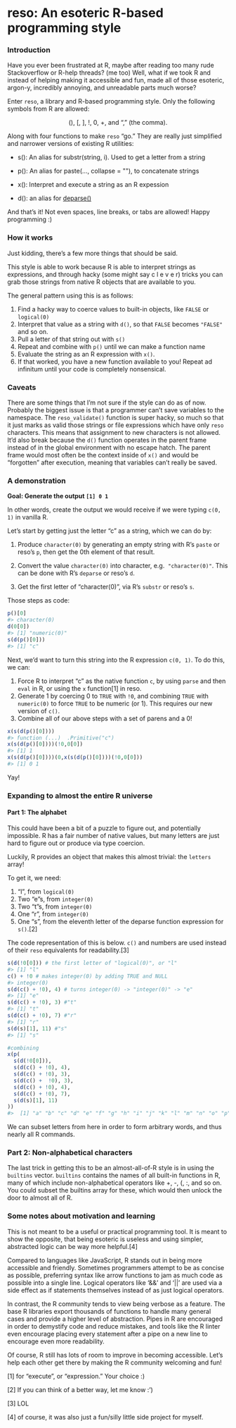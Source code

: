 reso: An esoteric R-based programming style
================

### Introduction

Have you ever been frustrated at R, maybe after reading too many rude
Stackoverflow or R-help threads? (me too) Well, what if we took R and
instead of helping making it accessible and fun, made all of those
esoteric, argon-y, incredibly annoying, and unreadable parts much worse?

Enter `reso`, a library and R-based programming style. Only the
following symbols from R are allowed:

<p style="text-align:center">
(), [, ], !, 0, +, and “,” (the comma).
</p>

Along with four functions to make `reso` “go.” They are really just
simplified and narrower versions of existing R utilities:

-   s(): An alias for substr(string, i). Used to get a letter from a
    string

-   p(): An alias for paste(…, collapse = ""), to concatenate strings

-   x(): Interpret and execute a string as an R expession

-   d(): an alias for
    [deparse()](https://www.rdocumentation.org/packages/base/versions/3.6.2/topics/deparse)

And that’s it! Not even spaces, line breaks, or tabs are allowed! Happy
programming :)

### How it works

Just kidding, there’s a few more things that should be said.

This style is able to work because R is able to interpret strings as
expressions, and through hacky (some might say c l e v e r) tricks you
can grab those strings from native R objects that are available to you.

The general pattern using this is as follows:

1.  Find a hacky way to coerce values to built-in objects, like `FALSE`
    or `logical(0)`
2.  Interpret that value as a string with `d()`, so that `FALSE` becomes
    `"FALSE"` and so on.
3.  Pull a letter of that string out with `s()`
4.  Repeat and combine with `p()` until we can make a function name
5.  Evaluate the string as an R expression with `x()`.
6.  If that worked, you have a new function available to you! Repeat ad
    infinitum until your code is completely nonsensical.

### Caveats

There are some things that I’m not sure if the style can do as of now.
Probably the biggest issue is that a programmer can’t save variables to
the namespace. The `reso_validate()` function is super hacky, so much so
that it just marks as valid those strings or file expressions which have
only `reso` characters. This means that assignment to new characters is
not allowed. It’d also break because the `d()` function operates in the
parent frame instead of in the global environment with no escape hatch.
The parent frame would most often be the context inside of `x()` and
would be “forgotten” after execution, meaning that variables can’t
really be saved.

### A demonstration

**Goal: Generate the output `[1] 0 1`**

In other words, create the output we would receive if we were typing
`c(0, 1)` in vanilla R.

Let’s start by getting just the letter “c” as a string, which we can do
by:

1.  Produce `character(0)` by generating an empty string with R’s
    `paste` or reso’s `p`, then get the 0th element of that result.

2.  Convert the value `character(0)` into character, e.g. 
    `"character(0)"`. This can be done with R’s `deparse` or reso’s `d`.

3.  Get the first letter of “character(0)”, via R’s `substr` or reso’s
    `s`.

Those steps as code:

``` r
p()[0]
#> character(0)
d(0[0])
#> [1] "numeric(0)"
s(d(p()[0]))
#> [1] "c"
```

Next, we’d want to turn this string into the R expression `c(0, 1)`. To
do this, we can:

1.  Force R to interpret “c” as the native function `c`, by using
    `parse` and then `eval` in R, or using the `x` function[1] in reso.
2.  Generate 1 by coercing 0 to `TRUE` with `!0`, and combining `TRUE`
    with `numeric(0)` to force `TRUE` to be numeric (or 1). This
    requires our new version of `c()`.
3.  Combine all of our above steps with a set of parens and a 0!

``` r
x(s(d(p()[0])))
#> function (...)  .Primitive("c")
x(s(d(p()[0])))(!0,0[0])
#> [1] 1
x(s(d(p()[0])))(0,x(s(d(p()[0])))(!0,0[0]))
#> [1] 0 1
```

Yay!

### Expanding to almost the entire R universe

#### Part 1: The alphabet

This could have been a bit of a puzzle to figure out, and potentially
impossible. R has a fair number of native values, but many letters are
just hard to figure out or produce via type coercion.

Luckily, R provides an object that makes this almost trivial: the
`letters` array!

To get it, we need:

1.  “l”, from `logical(0)`
2.  Two “e”s, from `integer(0)`
3.  Two “t”s, from `integer(0)`
4.  One “r”, from `integer(0)`
5.  One “s”, from the eleventh letter of the deparse function expression
    for `s()`.[2]

The code representation of this is below. `c()` and numbers are used
instead of their `reso` equivalents for readability.[3]

``` r
s(d(!0[0])) # the first letter of "logical(0)", or "l"
#> [1] "l"
c() + !0 # makes integer(0) by adding TRUE and NULL
#> integer(0)
s(d(c() + !0), 4) # turns integer(0) -> "integer(0)" -> "e"
#> [1] "e"
s(d(c() + !0), 3) #"t"
#> [1] "t"
s(d(c() + !0), 7) #"r"
#> [1] "r"
s(d(s)[1], 11) #"s"
#> [1] "s"

#combining
x(p(
  s(d(!0[0])),
  s(d(c() + !0), 4),
  s(d(c() + !0), 3),
  s(d(c() +  !0), 3),
  s(d(c() + !0), 4),
  s(d(c() + !0), 7),
  s(d(s)[1], 11)
))
#>  [1] "a" "b" "c" "d" "e" "f" "g" "h" "i" "j" "k" "l" "m" "n" "o" "p" "q" "r" "s" "t" "u" "v" "w" "x" "y" "z"
```

We can subset letters from here in order to form arbitrary words, and
thus nearly all R commands.

### Part 2: Non-alphabetical characters

The last trick in getting this to be an almost-all-of-R style is in
using the `builtins` vector. `builtins` contains the names of all
built-in functions in R, many of which include non-alphabetical
operators like +, -, (, :, and so on. You could subset the builtins
array for these, which would then unlock the door to almost all of R.

### Some notes about motivation and learning

This is not meant to be a useful or practical programming tool. It is
meant to show the opposite, that being esoteric is useless and using
simpler, abstracted logic can be way more helpful.[4]

Compared to languages like JavaScript, R stands out in being more
accessible and friendly. Sometimes programmers attempt to be as concise
as possible, preferring syntax like arrow functions to jam as much code
as possible into a single line. Logical operators like ‘&&’ and ‘\|\|’
are used via a side effect as if statements themselves instead of as
just logical operators.

In contrast, the R community tends to view being verbose as a feature.
The base R libraries export thousands of functions to handle many
general cases and provide a higher level of abstraction. Pipes in R are
encouraged in order to demystify code and reduce mistakes, and tools
like the R linter even encourage placing every statement after a pipe on
a new line to encourage even more readability.

Of course, R still has lots of room to improve in becoming accessible.
Let’s help each other get there by making the R community welcoming and
fun!

[1] for “execute”, or “expression.” Your choice :)

[2] If you can think of a better way, let me know :’)

[3] LOL

[4] of course, it was also just a fun/silly little side project for
myself.

